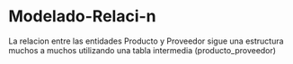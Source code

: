 # Modelado-Relaci-n
La relacion entre las entidades Producto y Proveedor  sigue una estructura muchos a muchos utilizando una tabla intermedia (producto_proveedor)